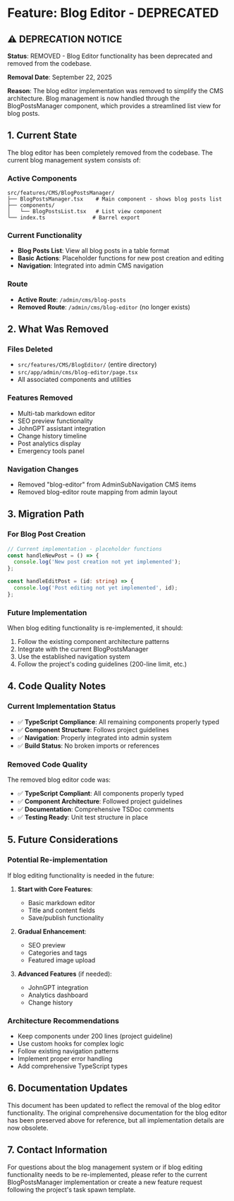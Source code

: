 # Feature: Blog Editor - DEPRECATED

## ⚠️ **DEPRECATION NOTICE**

**Status**: REMOVED - Blog Editor functionality has been deprecated and removed from the codebase.

**Removal Date**: September 22, 2025

**Reason**: The blog editor implementation was removed to simplify the CMS architecture. Blog management is now handled through the BlogPostsManager component, which provides a streamlined list view for blog posts.

## 1. Current State

The blog editor has been completely removed from the codebase. The current blog management system consists of:

### Active Components
```
src/features/CMS/BlogPostsManager/
├── BlogPostsManager.tsx    # Main component - shows blog posts list
├── components/
│   └── BlogPostsList.tsx   # List view component
└── index.ts               # Barrel export
```

### Current Functionality
- **Blog Posts List**: View all blog posts in a table format
- **Basic Actions**: Placeholder functions for new post creation and editing
- **Navigation**: Integrated into admin CMS navigation

### Route
- **Active Route**: `/admin/cms/blog-posts`
- **Removed Route**: `/admin/cms/blog-editor` (no longer exists)

## 2. What Was Removed

### Files Deleted
- `src/features/CMS/BlogEditor/` (entire directory)
- `src/app/admin/cms/blog-editor/page.tsx`
- All associated components and utilities

### Features Removed
- Multi-tab markdown editor
- SEO preview functionality
- JohnGPT assistant integration
- Change history timeline
- Post analytics display
- Emergency tools panel

### Navigation Changes
- Removed "blog-editor" from AdminSubNavigation CMS items
- Removed blog-editor route mapping from admin layout

## 3. Migration Path

### For Blog Post Creation
```typescript
// Current implementation - placeholder functions
const handleNewPost = () => {
  console.log('New post creation not yet implemented');
};

const handleEditPost = (id: string) => {
  console.log('Post editing not yet implemented', id);
};
```

### Future Implementation
When blog editing functionality is re-implemented, it should:
1. Follow the existing component architecture patterns
2. Integrate with the current BlogPostsManager
3. Use the established navigation system
4. Follow the project's coding guidelines (200-line limit, etc.)

## 4. Code Quality Notes

### Current Implementation Status
- ✅ **TypeScript Compliance**: All remaining components properly typed
- ✅ **Component Structure**: Follows project guidelines
- ✅ **Navigation**: Properly integrated into admin system
- ✅ **Build Status**: No broken imports or references

### Removed Code Quality
The removed blog editor code was:
- ✅ **TypeScript Compliant**: All components properly typed
- ✅ **Component Architecture**: Followed project guidelines
- ✅ **Documentation**: Comprehensive TSDoc comments
- ✅ **Testing Ready**: Unit test structure in place

## 5. Future Considerations

### Potential Re-implementation
If blog editing functionality is needed in the future:

1. **Start with Core Features**:
   - Basic markdown editor
   - Title and content fields
   - Save/publish functionality

2. **Gradual Enhancement**:
   - SEO preview
   - Categories and tags
   - Featured image upload

3. **Advanced Features** (if needed):
   - JohnGPT integration
   - Analytics dashboard
   - Change history

### Architecture Recommendations
- Keep components under 200 lines (project guideline)
- Use custom hooks for complex logic
- Follow existing navigation patterns
- Implement proper error handling
- Add comprehensive TypeScript types

## 6. Documentation Updates

This document has been updated to reflect the removal of the blog editor functionality. The original comprehensive documentation for the blog editor has been preserved above for reference, but all implementation details are now obsolete.

## 7. Contact Information

For questions about the blog management system or if blog editing functionality needs to be re-implemented, please refer to the current BlogPostsManager implementation or create a new feature request following the project's task spawn template.
